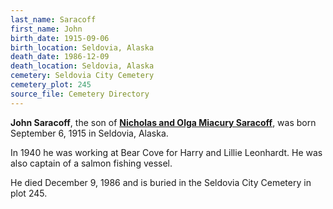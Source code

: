 ```yaml
---
last_name: Saracoff
first_name: John
birth_date: 1915-09-06
birth_location: Seldovia, Alaska
death_date: 1986-12-09
death_location: Seldovia, Alaska
cemetery: Seldovia City Cemetery
cemetery_plot: 245
source_file: Cemetery Directory
---
```

**John Saracoff**, the son of [**Nicholas and Olga Miacury Saracoff**](./Saracoff_Nicholas_Sr_Nick.md), was born September 6, 1915 in Seldovia, Alaska. 

In 1940 he was working at Bear Cove for Harry and Lillie Leonhardt. He was also captain of a salmon fishing vessel.

He died December 9, 1986 and is buried in the Seldovia City Cemetery in plot 245.  
